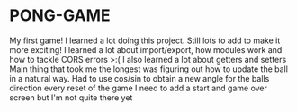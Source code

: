 # PONG-GAME
My first game! I learned a lot doing this project. Still lots to add to make it more exciting!
I learned a lot about import/export, how modules work and how to tackle CORS errors >:(
I also learned a lot about getters and setters
Main thing that took me the longest was figuring out how to update the ball in a natural way. Had to use cos/sin to obtain a new angle for the balls
direction every reset of the game
I need to add a start and game over screen but I'm not quite there yet
